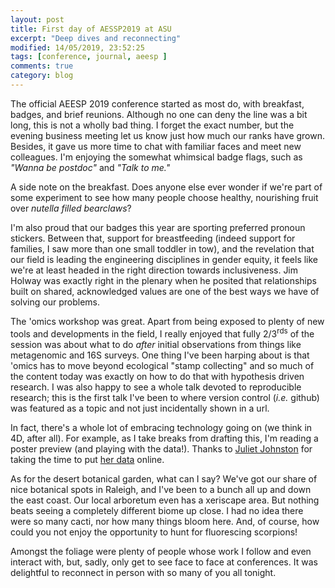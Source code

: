 ```yaml
---
layout: post
title: First day of AESSP2019 at ASU
excerpt: "Deep dives and reconnecting"
modified: 14/05/2019, 23:52:25
tags: [conference, journal, aeesp ]
comments: true
category: blog
---
```


The official AEESP 2019 conference started as most do, with breakfast, badges, and brief reunions. Although no one can deny the line was a bit long, this is not a wholly bad thing. I forget the exact number, but the evening business meeting let us know just how much our ranks have grown. Besides, it gave us more time to chat with familiar faces and meet new colleagues. I'm enjoying the somewhat whimsical badge flags, such as *"Wanna be postdoc"* and *"Talk to me."* 

A side note on the breakfast. Does anyone else ever wonder if we're part of some experiment to see how many people choose healthy, nourishing fruit over *nutella filled bearclaws*?

I'm also proud that our badges this year are sporting preferred pronoun stickers.  Between that, support for breastfeeding (indeed support for families, I saw more than one small toddler in tow), and the revelation that our field is leading the engineering disciplines in gender equity, it feels like we're at least headed in the right direction towards inclusiveness. Jim Holway was exactly right in the plenary when he posited that relationships built on shared, acknowledged values are one of the best ways we have of solving our problems. 

The 'omics workshop was great. Apart from being exposed to plenty of new tools and developments in the field, I really enjoyed that fully 2/3<sup>rds</sup> of the session was about what to do *after* initial observations from things like metagenomic and 16S surveys. One thing I've been harping about is that 'omics has to move beyond ecological "stamp collecting" and so much of the content today was exactly on how to do that with hypothesis driven research. I was also happy to see a whole talk devoted to reproducible research; this is the first talk I've been to where version control (*i.e.* github) was featured as a topic and not just incidentally shown in a url.

In fact, there's a whole lot of embracing technology going on (we think in 4D, after all). For example, as I take breaks from drafting this, I'm reading a poster preview (and playing with the data!). Thanks to [Juliet Johnston](https://twitter.com/queermsfrizzle) for taking the time to put [her data](https://docs.google.com/spreadsheets/d/1wMKE8h0yf5wFfoBrGkJEFtFflFZivkp9UjuSITviBUE/edit#gid=1119015435) online.  

As for the desert botanical garden, what can I say? We've got our share of nice botanical spots in Raleigh, and I've been to a bunch all up and down the east coast.  Our local arboretum even has a xeriscape area.  But nothing beats seeing a completely different biome up close.  I had no idea there were so many cacti, nor how many things bloom here. And, of course, how could you not enjoy the opportunity to hunt for fluorescing scorpions!

Amongst the foliage were plenty of people whose work I follow and even interact with, but, sadly, only get to see face to face at conferences. It was delightful to reconnect in person with so many of you all tonight.

